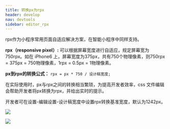 ```yaml
---
title: 转换px为rpx
header: develop
nav: devtools
sidebar: editor_rpx
---
```


 

rpx作为小程序常用页面自适应解决方案，在智能小程序中同样支持。

**rpx（responsive pixel）:** 可以根据屏幕宽度进行自适应，规定屏幕宽为750rpx。如在 iPhone6 上，屏幕宽度为375px，共有750个物理像素，则750rpx = 375px = 750物理像素，1rpx = 0.5px = 1物理像素。

**px到rpx的转换公式：** `rpx = px * 750 / 设计稿宽度;`

在实际使用时，px与rpx之间的转换相当繁琐，为提高开发者效率，css 文件编辑会帮助开发者将px转换为rpx，并给出实时的提示。 

开发者可在设置-编辑设置-设计稿宽度中设置rpx转换基准宽度，默认为1242px。

![](../../../img/tool/editor-setting.png)

![](../../../img/tool/px2rpx转换.gif)